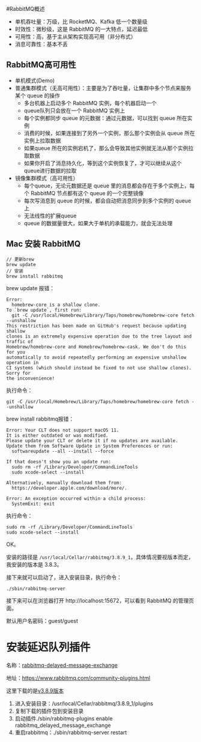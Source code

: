 #RabbitMQ概述

- 单机吞吐量：万级，比 RocketMQ、Kafka 低一个数量级
- 时效性：微秒级，这是 RabbitMQ 的一大特点，延迟最低
- 可用性：高，基于主从架构实现高可用（非分布式）
- 消息可靠性：基本不丢

## RabbitMQ高可用性

- 单机模式(Demo)
- 普通集群模式（无高可用性）：主要是为了吞吐量，让集群中多个节点来服务某个 queue 的操作
  - 多台机器上启动多个 RabbitMQ 实例，每个机器启动一个
  - queue队列只会放在一个 RabbitMQ 实例上
  - 每个实例都同步 queue 的元数据：通过元数据，可以找到 queue 所在实例
  - 消费的时候，如果连接到了另外一个实例，那么那个实例会从 queue 所在实例上拉取数据
  - 如果queue 所在的实例宕机了，那么会导致其他实例就无法从那个实例拉取数据
  - 如果你开启了消息持久化，等到这个实例恢复了，才可以继续从这个 queue进行数据的拉取
- 镜像集群模式（高可用性）
  - 每个queue，无论元数据还是 queue 里的消息都会存在于多个实例上，每个 RabbitMQ 节点都有这个 queue 的一个完整镜像
  - 每次写消息到 queue 的时候，都会自动把消息同步到多个实例的 queue 上
  - 无法线性的扩展queue
  - queue 的数据量很大，如果大于单机的承载能力，就会无法处理

## Mac 安装 RabbitMQ

```
// 更新brew
brew update
// 安装
brew install rabbitmq
```

brew update 报错：

```
Error:
  homebrew-core is a shallow clone.
To `brew update`, first run:
  git -C /usr/local/Homebrew/Library/Taps/homebrew/homebrew-core fetch --unshallow
This restriction has been made on GitHub's request because updating shallow
clones is an extremely expensive operation due to the tree layout and traffic of
Homebrew/homebrew-core and Homebrew/homebrew-cask. We don't do this for you
automatically to avoid repeatedly performing an expensive unshallow operation in
CI systems (which should instead be fixed to not use shallow clones). Sorry for
the inconvenience!
```

执行命令：

```
git -C /usr/local/Homebrew/Library/Taps/homebrew/homebrew-core fetch --unshallow
```

brew install rabbitmq报错：

```
Error: Your CLT does not support macOS 11.
It is either outdated or was modified.
Please update your CLT or delete it if no updates are available.
Update them from Software Update in System Preferences or run:
  softwareupdate --all --install --force

If that doesn't show you an update run:
  sudo rm -rf /Library/Developer/CommandLineTools
  sudo xcode-select --install

Alternatively, manually download them from:
  https://developer.apple.com/download/more/.

Error: An exception occurred within a child process:
  SystemExit: exit
```

执行命令：

```
sudo rm -rf /Library/Developer/CommandLineTools
sudo xcode-select --install
```

OK。

安装的路径是 `/usr/local/Cellar/rabbitmq/3.8.9_1`，具体情况要视版本而定，我安装的版本是 3.8.3。

接下来就可以启动了，进入安装目录，执行命令：

```
./sbin/rabbitmq-server
```

接下来可以在浏览器打开 http://localhost:15672，可以看到 RabbitMQ 的管理页面。

默认用户名密码：guest/guest

# 安装延迟队列插件

名称：[rabbitmq-delayed-message-exchange](https://github.com/rabbitmq/rabbitmq-delayed-message-exchange)

地址：https://www.rabbitmq.com/community-plugins.html

这里下载的是[v3.8.9版本](https://github.com/rabbitmq/rabbitmq-delayed-message-exchange/releases/tag/3.8.9)

1. 进入安装目录：/usr/local/Cellar/rabbitmq/3.8.9_1/plugins
2. 复制下载的插件包到安装目录
3. 启动插件./sbin/rabbitmq-plugins enable rabbitmq_delayed_message_exchange
4. 重启rabbitmq：./sbin/rabbitmq-server restart

